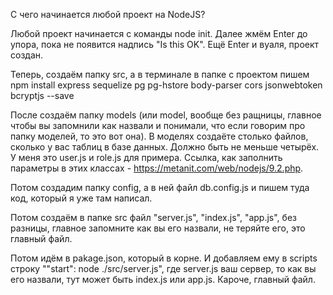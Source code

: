 С чего начинается любой проект на NodeJS?

Любой проект начинается с команды node init. Далее жмём Enter до упора, пока не появится надпись "Is this OK". Ещё Enter и вуаля, проект создан.

Теперь, создаём папку src, а в терминале в папке с проектом пишем npm install express sequelize pg pg-hstore body-parser cors jsonwebtoken bcryptjs --save

После создаём папку models (или model, вообще без ращницы, главное чтобы вы запомнили как назвали и понимали, что если говорим про папку моделей, то это вот она).
В моделях создаёте столько файлов, сколько у вас таблиц в базе данных. Должно быть не меньше четырёх. У меня это user.js и role.js для примера.
Ссылка, как заполнить параметры в этих классах - https://metanit.com/web/nodejs/9.2.php.

Потом создадим папку config, а в ней файл db.config.js и пишем туда код, который я уже там написал.

Потом создаём в папке src файл "server.js", "index.js", "app.js", без разницы, главное запомните как вы его назвали, не теряйте его, это главный файл.

Потом идём в pakage.json, который в корне. И  добавляем ему в scripts строку ""start": node ./src/server.js", где server.js ваш сервер, то как вы его назвали, тут может быть index.js или app.js. Кароче, главный файл.